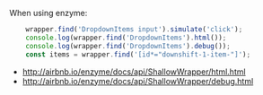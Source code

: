When using enzyme:

```javascript
    wrapper.find('DropdownItems input').simulate('click');
    console.log(wrapper.find('DropdownItems').html());
    console.log(wrapper.find('DropdownItems').debug());
    const items = wrapper.find('[id*="downshift-1-item-"]');
```

- http://airbnb.io/enzyme/docs/api/ShallowWrapper/html.html
- http://airbnb.io/enzyme/docs/api/ShallowWrapper/debug.html